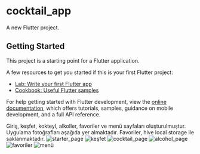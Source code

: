 # cocktail_app

A new Flutter project.

## Getting Started

This project is a starting point for a Flutter application.

A few resources to get you started if this is your first Flutter project:

- [Lab: Write your first Flutter app](https://docs.flutter.dev/get-started/codelab)
- [Cookbook: Useful Flutter samples](https://docs.flutter.dev/cookbook)

For help getting started with Flutter development, view the
[online documentation](https://docs.flutter.dev/), which offers tutorials,
samples, guidance on mobile development, and a full API reference.

Giriş, keşfet, kokteyl, alkoller, favoriler ve menü sayfaları oluşturulmuştur. Uygulama fotoğrafları aşağıda yer almaktadır. Favoriler, hive local storage ile saklanmaktadır. 
![starter_page](https://github.com/hazalyesilkaya/cocktail_mobile_app_flutter/assets/115404578/fb928147-6795-4103-a38f-a9fa77f99ac7)
![keşfet](https://github.com/hazalyesilkaya/cocktail_mobile_app_flutter/assets/115404578/3157a4cb-db63-48c0-ac49-25bd81892262)
![cocktail_page](https://github.com/hazalyesilkaya/cocktail_mobile_app_flutter/assets/115404578/d5bd3710-8465-4256-a7a7-1bb6d366cbf0)
![alcohol_page](https://github.com/hazalyesilkaya/cocktail_mobile_app_flutter/assets/115404578/ec7f98a9-66dd-4219-92db-9260275917fa)
![favoriler](https://github.com/hazalyesilkaya/cocktail_mobile_app_flutter/assets/115404578/2b148349-57ff-4ea9-904b-e772ab89b5df)
![menü](https://github.com/hazalyesilkaya/cocktail_mobile_app_flutter/assets/115404578/7bb460f4-466e-452e-a571-9ff4db299af6)

